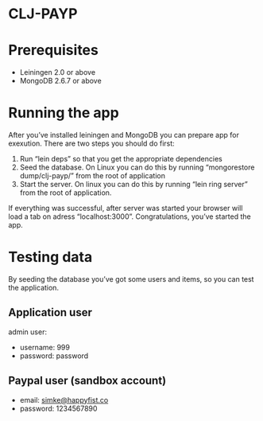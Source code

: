 CLJ-PAYP
=======================================================


Prerequisites
=======================================================



-   Leiningen 2.0 or above
-   MongoDB 2.6.7 or above



Running the app
=========================================================



After you’ve installed leiningen and MongoDB you can prepare app for exexution. There are two steps you should do first:



1.  Run “lein deps” so that you get the appropriate dependencies
2.  Seed the database. On Linux you can do this by running “mongorestore dump/clj-payp/” from the root of application
3.  Start the server. On linux you can do this by running “lein ring server” from the root of application.



If everything was successful, after server was started your browser will load a tab on adress “localhost:3000”. Congratulations, you’ve started the app.


Testing data
======================================================



By seeding the database you’ve got some users and items, so you can test the application.



Application user
----------------------------------------------------------



admin user:

-   username: 999
-   password: password



Paypal user (sandbox account)
----------------------------------------------------------------------

-   email: simke@happyfist.co
-   password: 1234567890